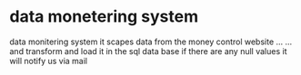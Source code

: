 # data monetering system
 
data monitering system it scapes data from the money control website …
…and transform and load it in the sql data base if there are any null values it will notify us via mail 
